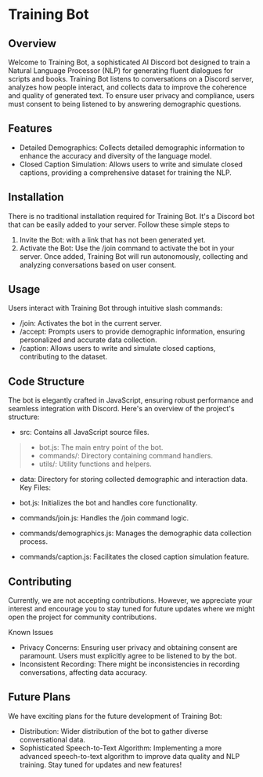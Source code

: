 # Training Bot
## Overview
Welcome to Training Bot, a sophisticated AI Discord bot designed to train a Natural Language Processor (NLP) for generating fluent dialogues for scripts and books. Training Bot listens to conversations on a Discord server, analyzes how people interact, and collects data to improve the coherence and quality of generated text. To ensure user privacy and compliance, users must consent to being listened to by answering demographic questions.

## Features
* Detailed Demographics: Collects detailed demographic information to enhance the accuracy and diversity of the language model.
* Closed Caption Simulation: Allows users to write and simulate closed captions, providing a comprehensive dataset for training the NLP.
## Installation
There is no traditional installation required for Training Bot. It's a Discord bot that can be easily added to your server. Follow these simple steps to 

1. Invite the Bot: with a link that has not been generated yet.
1. Activate the Bot: Use the /join command to activate the bot in your server.
Once added, Training Bot will run autonomously, collecting and analyzing conversations based on user consent.

## Usage
Users interact with Training Bot through intuitive slash commands:

* /join: Activates the bot in the current server.
* /accept: Prompts users to provide demographic information, ensuring personalized and accurate data collection.
* /caption: Allows users to write and simulate closed captions, contributing to the dataset.
## Code Structure
The bot is elegantly crafted in JavaScript, ensuring robust performance and seamless integration with Discord. Here's an overview of the project's structure:

* src: Contains all JavaScript source files.
> * bot.js: The main entry point of the bot.
> * commands/: Directory containing command handlers.
> * utils/: Utility functions and helpers.
* data: Directory for storing collected demographic and interaction data.
Key Files:

* bot.js: Initializes the bot and handles core functionality.
* commands/join.js: Handles the /join command logic.
* commands/demographics.js: Manages the demographic data collection process.
* commands/caption.js: Facilitates the closed caption simulation feature.
## Contributing
Currently, we are not accepting contributions. However, we appreciate your interest and encourage you to stay tuned for future updates where we might open the project for community contributions.

Known Issues
* Privacy Concerns: Ensuring user privacy and obtaining consent are paramount. Users must explicitly agree to be listened to by the bot.
* Inconsistent Recording: There might be inconsistencies in recording conversations, affecting data accuracy.
## Future Plans
We have exciting plans for the future development of Training Bot:

* Distribution: Wider distribution of the bot to gather diverse conversational data.
* Sophisticated Speech-to-Text Algorithm: Implementing a more advanced speech-to-text algorithm to improve data quality and NLP training.
Stay tuned for updates and new features!
